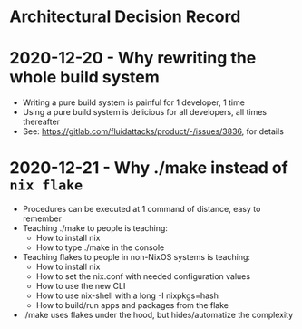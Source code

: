 # Architectural Decision Record

# 2020-12-20 - Why rewriting the whole build system

- Writing a pure build system is painful for 1 developer, 1 time
- Using a pure build system is delicious for all developers, all times thereafter
- See: https://gitlab.com/fluidattacks/product/-/issues/3836, for details

# 2020-12-21 - Why ./make instead of `nix flake`

- Procedures can be executed at 1 command of distance, easy to remember
- Teaching ./make to people is teaching:
  - How to install nix
  - How to type ./make in the console
- Teaching flakes to people in non-NixOS systems is teaching:
  - How to install nix
  - How to set the nix.conf with needed configuration values
  - How to use the new CLI
  - How to use nix-shell with a long -I nixpkgs=hash
  - How to build/run apps and packages from the flake
- ./make uses flakes under the hood, but hides/automatize the complexity
